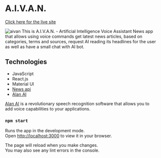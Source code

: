 # A.I.V.A.N.

[Click here for the live site](https://aivan.herokuapp.com/)


![aivan](https://user-images.githubusercontent.com/32605566/161364875-efed4d08-e2c9-4e0d-89c8-10c19a84d3ff.jpg)
This is A.I.V.A.N. - Artificial Intelligence Voice Assistant News app that allows using voice commands get latest news articles, based on categories, terms and sources, request AI reading its headlines for the user as well as have a small chat with AI bot.

## Technologies
- JavaScript
- React.js
- Material UI
- [News api](https://newsapi.org/) 
- [Alan AI](https://alan.app/) 

[Alan AI](https://alan.app/) is a revolutionary speech recognition software that allows you to add voice capabilities to your applications.


### `npm start`

Runs the app in the development mode.\
Open [http://localhost:3000](http://localhost:3000) to view it in your browser.

The page will reload when you make changes.\
You may also see any lint errors in the console.







